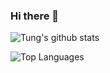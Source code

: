 ### Hi there 👋

<!--
**tung2389/tung2389** is a ✨ _special_ ✨ repository because its `README.md` (this file) appears on your GitHub profile.

Here are some ideas to get you started:

- 🔭 I’m currently working on ...
- 🌱 I’m currently learning ...
- 👯 I’m looking to collaborate on ...
- 🤔 I’m looking for help with ...
- 💬 Ask me about ...
- 📫 How to reach me: ...
- 😄 Pronouns: ...
- ⚡ Fun fact: ...
-->

![Tung's github stats](https://github-readme-stats.vercel.app/api?username=tung2389&show_icons=true)

![Top Languages](https://github-readme-stats.vercel.app/api/top-langs/?username=tung2389)
